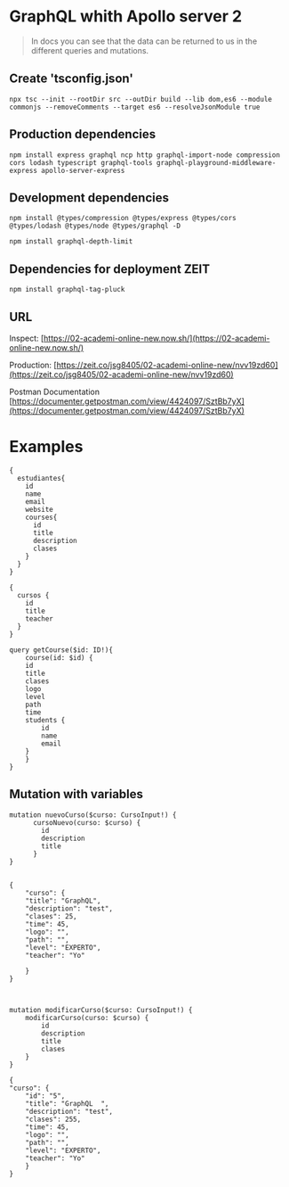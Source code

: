 # GraphQL whith Apollo server 2  

>In docs you can see that the data can be returned to us in the different queries and mutations. 

 

## Create 'tsconfig.json'  

	npx tsc --init --rootDir src --outDir build --lib dom,es6 --module commonjs --removeComments --target es6 --resolveJsonModule true

## Production dependencies  

`npm install express graphql ncp http graphql-import-node compression cors lodash typescript graphql-tools graphql-playground-middleware-express apollo-server-express`  

## Development dependencies  

`npm install @types/compression @types/express @types/cors @types/lodash @types/node @types/graphql -D`

`npm install graphql-depth-limit`  

## Dependencies for deployment ZEIT  

`npm install graphql-tag-pluck`  

## URL
Inspect: [https://02-academi-online-new.now.sh/](https://02-academi-online-new.now.sh/)

Production: [https://zeit.co/jsg8405/02-academi-online-new/nvv19zd60](https://zeit.co/jsg8405/02-academi-online-new/nvv19zd60)

Postman Documentation [https://documenter.getpostman.com/view/4424097/SztBb7yX](https://documenter.getpostman.com/view/4424097/SztBb7yX)

# Examples  
	{
	  estudiantes{
	    id
	    name 
	    email
	    website
	    courses{
	      id
	      title
	      description
	      clases
	    }
	  }
	}  

	{
	  cursos {
	    id
	    title
	    teacher
	  }
	}	

	query getCourse($id: ID!){
	    course(id: $id) {
		id
		title
		clases
		logo
		level
		path
		time
		students {
		    id
		    name
		    email
		}
	    }
	}
## Mutation with variables


    mutation nuevoCurso($curso: CursoInput!) {
	      cursoNuevo(curso: $curso) {
		    id
		    description
		    title
	      }
    }
    

    {
	    "curso": {
	    "title": "GraphQL",
	    "description": "test",
	    "clases": 25,
	    "time": 45,
	    "logo": "",
	    "path": "",
	    "level": "EXPERTO",
	    "teacher": "Yo"
	      
	    }
    }



    mutation modificarCurso($curso: CursoInput!) {
	    modificarCurso(curso: $curso) {
		    id
		    description
		    title
		    clases
	    }
    }
    
    {
    "curso": {
	    "id": "5",
	    "title": "GraphQL  ",
	    "description": "test",
	    "clases": 255,
	    "time": 45,
	    "logo": "",
	    "path": "",
	    "level": "EXPERTO",
	    "teacher": "Yo"
    	}
    }
